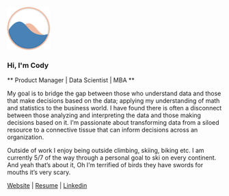 <img width="100" style="width:100px" src="https://raw.githubusercontent.com/CodyScottJohnson/codyscottjohnson/master/favicon.png"/>

### Hi, I'm Cody
** Product Manager | Data Scientist | MBA **

My goal is to bridge the gap between those who understand data and those that make decisions based on the data; applying my understanding of math and statistics to the business world. I have found there is often a disconnect between those analyzing and interpreting the data and those making decisions based on it. I’m passionate about transforming data from a siloed resource to a connective tissue that can inform decisions across an organization.

Outside of work I enjoy being outside climbing, skiing, biking etc. I am currently 5/7 of the way through a personal goal to ski on every continent. And yeah that’s about it, Oh I’m terrified of birds they have swords for mouths it’s very scary.

[Website](https://codyscottjohnson.com/) | [Resume](https://codyscottjohnson.com/Resume/Preview) | [Linkedin](https://www.linkedin.com/in/codyscottjohnson/)
